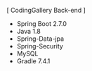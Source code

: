 [ CodingGallery Back-end ]
- Spring Boot 2.7.0
- Java 1.8
- Spring-Data-jpa
- Spring-Security
- MySQL
- Gradle 7.4.1
